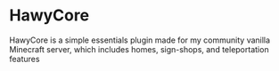 # HawyCore
HawyCore is a simple essentials plugin made for my community vanilla Minecraft server, which includes homes, sign-shops, and teleportation features

